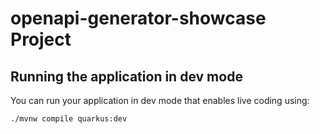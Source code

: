 # openapi-generator-showcase Project



## Running the application in dev mode

You can run your application in dev mode that enables live coding using:
```shell script
./mvnw compile quarkus:dev
```

